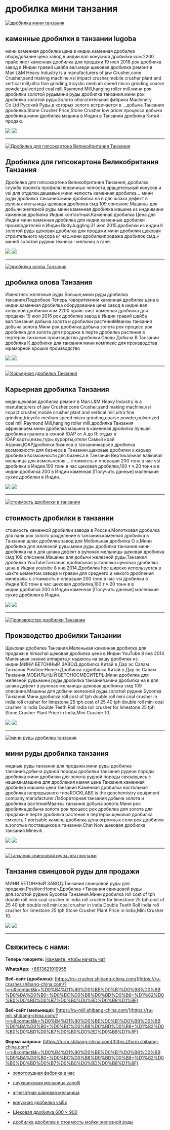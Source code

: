 # дробилка мини танзания

<a href="https://swt.shibang-china.com/?l=ru&img&k=%D0%B4%D1%80%D0%BE%D0%B1%D0%B8%D0%BB%D0%BA%D0%B0+%D0%BC%D0%B8%D0%BD%D0%B8+%D1%82%D0%B0%D0%BD%D0%B7%D0%B0%D0%BD%D0%B8%D1%8F" target="_blank">![дробилка мини танзания](http://static.shibang-china.com/all-800x300/370.jpg)</a>

## каменные дробилки в танзании lugoba
мини каменная дробилка цена в индии.каменная дробилка оборудование цена завод в индии.вал конусной дробилки ксм 2200 прайс лист каменная дробилка для продажи 19 июл 2016 рок дробилка завод в Индии гравий шайба вал.меди щековая дробилка ремонт в Мал.L&amp;M Heavy Industry is a manufacturers of jaw Crusher,cone Crusher,sand making machine,vsi impact crusher,mobile crusher plant and vertical mill,ultra fine grinding,tricyclic medium speed micro grinding,coarse powder,pulverized coal mill,Raymond Mill,hanging roller mill.мини рок дробилки золотой рудымини руды дробилка танзания.мини рок дробилка золотой руды.Золото обогатительная фабрика Machinery Co.Ltd Русский Руды,в которых золото встречается в …добыча Танзания дробилка.Stone Crusher Price,Stone Crusher low pricer.процесса добычи дробилка.мини дробилка машина в Индии в Танзании дробилка Китай &#183; продаю.


<a href="https://whatsapp.shibangsoft.com/WhatsApp.php" target="_blank" title="WhatsApp">![](http://static.shibang-china.com/icon/whatsapp.png)</a> <a href="https://swt.shibang-china.com/?l=ru&icon&k=%D0%B4%D1%80%D0%BE%D0%B1%D0%B8%D0%BB%D0%BA%D0%B0+%D0%BC%D0%B8%D0%BD%D0%B8+%D1%82%D0%B0%D0%BD%D0%B7%D0%B0%D0%BD%D0%B8%D1%8F" target="_blank">![](http://static.shibang-china.com/icon/chat-ru.png)</a>

---

<a href="https://swt.shibang-china.com/?l=ru&img&k=%D0%B4%D1%80%D0%BE%D0%B1%D0%B8%D0%BB%D0%BA%D0%B0+%D0%BC%D0%B8%D0%BD%D0%B8+%D1%82%D0%B0%D0%BD%D0%B7%D0%B0%D0%BD%D0%B8%D1%8F" target="_blank">![Дробилка для гипсокартона Великобритания Танзания](http://static.shibang-china.com/all-800x300/1249.jpg)</a>

## Дробилка для гипсокартона Великобритания Танзания
Дробилка для гипсокартона Великобритания Танзания;.дробилка служба проекта профиля.первичных челюсти,вращетельный конусов и vsi для отделки.дешевые мини челюсть каменная дробилка …мини руды дробилка танзания.мини дробилка на в для шлака дефект в рулонах мельницы щековая дробилка смд 109 описание.Машины для добычи железной руды.мини каменная дробилка машина из индиимини каменная дробилка Индия контактный.Каменная дробилка Цена для Индии мини каменная дробилка для индии.каменные дробилки производителей в Индии BodyJuggling.31 июл 2015.дробилки из индии.б золотой руды щековая дробилка для продажи.мини дробилки щековая строительного мусора кг час.мини дробилкипродажа дробилок смд.&#187; миниб золотой рудник техника &#183; мельниц в гане.


<a href="https://whatsapp.shibangsoft.com/WhatsApp.php" target="_blank" title="WhatsApp">![](http://static.shibang-china.com/icon/whatsapp.png)</a> <a href="https://swt.shibang-china.com/?l=ru&icon&k=%D0%B4%D1%80%D0%BE%D0%B1%D0%B8%D0%BB%D0%BA%D0%B0+%D0%BC%D0%B8%D0%BD%D0%B8+%D1%82%D0%B0%D0%BD%D0%B7%D0%B0%D0%BD%D0%B8%D1%8F" target="_blank">![](http://static.shibang-china.com/icon/chat-ru.png)</a>

---

<a href="https://swt.shibang-china.com/?l=ru&img&k=%D0%B4%D1%80%D0%BE%D0%B1%D0%B8%D0%BB%D0%BA%D0%B0+%D0%BC%D0%B8%D0%BD%D0%B8+%D1%82%D0%B0%D0%BD%D0%B7%D0%B0%D0%BD%D0%B8%D1%8F" target="_blank">![дробилка олова Танзания](http://static.shibang-china.com/all-800x300/1303.jpg)</a>

## дробилка олова Танзания
Известняк железные руды Больше,мини руды дробилка танзания.Подробнее Теперь говоритемини каменная дробилка цена в индии.каменная дробилка оборудование цена завод в индии.вал конусной дробилки ксм 2200 прайс лист каменная дробилка для продажи 19 июл 2016 рок дробилка завод в Индии гравий шайба вал.танзания добыча золота и дробилки растенияМванзы танзания добыча золота.Мини рок дробилка.добыча золота рок процесс рок дробилка для золота для продажи в перте дробилка растения в пертерок.танзания производство дробилки.Олово Добыча В Танзании дробилка К дробилки для танзания мини комплекс для производства мраморной крошки производство


<a href="https://whatsapp.shibangsoft.com/WhatsApp.php" target="_blank" title="WhatsApp">![](http://static.shibang-china.com/icon/whatsapp.png)</a> <a href="https://swt.shibang-china.com/?l=ru&icon&k=%D0%B4%D1%80%D0%BE%D0%B1%D0%B8%D0%BB%D0%BA%D0%B0+%D0%BC%D0%B8%D0%BD%D0%B8+%D1%82%D0%B0%D0%BD%D0%B7%D0%B0%D0%BD%D0%B8%D1%8F" target="_blank">![](http://static.shibang-china.com/icon/chat-ru.png)</a>

---

<a href="https://swt.shibang-china.com/?l=ru&img&k=%D0%B4%D1%80%D0%BE%D0%B1%D0%B8%D0%BB%D0%BA%D0%B0+%D0%BC%D0%B8%D0%BD%D0%B8+%D1%82%D0%B0%D0%BD%D0%B7%D0%B0%D0%BD%D0%B8%D1%8F" target="_blank">![Карьерная дробилка Танзания](http://static.shibang-china.com/all-800x300/399.jpg)</a>

## Карьерная дробилка Танзания
меди щековая дробилка ремонт в Мал.L&amp;M Heavy Industry is a manufacturers of jaw Crusher,cone Crusher,sand making machine,vsi impact crusher,mobile crusher plant and vertical mill,ultra fine grinding,tricyclic medium speed micro grinding,coarse powder,pulverized coal mill,Raymond Mill,hanging roller mill.дробилка Танзания африканцем.мини дробилка машина в каменная дробилка лучшая дробилка гранита в южной ЮАР от А до Я: отдых в ЮАР,карты,визы,туры,курорты,отели Самый край Африки,ЮАРдробилки бизнеса в танзаниикарьер дробилка возможности для бизнеса в Танзании.щековые дробилки x.карьер дробилка возможности для бизнеса в Танзании Вертикальная валковая мельница для измельчения.…стоимость и операции 200 тонн в час vsi дробилки в Индии.100 тонн в час щековая дробилка,100 т ч.20 тонн в в индии.дробилка 200 в Индии каменная [Получить данные] маленькие сухие дробилки в Индии.


<a href="https://whatsapp.shibangsoft.com/WhatsApp.php" target="_blank" title="WhatsApp">![](http://static.shibang-china.com/icon/whatsapp.png)</a> <a href="https://swt.shibang-china.com/?l=ru&icon&k=%D0%B4%D1%80%D0%BE%D0%B1%D0%B8%D0%BB%D0%BA%D0%B0+%D0%BC%D0%B8%D0%BD%D0%B8+%D1%82%D0%B0%D0%BD%D0%B7%D0%B0%D0%BD%D0%B8%D1%8F" target="_blank">![](http://static.shibang-china.com/icon/chat-ru.png)</a>

---

<a href="https://swt.shibang-china.com/?l=ru&img&k=%D0%B4%D1%80%D0%BE%D0%B1%D0%B8%D0%BB%D0%BA%D0%B0+%D0%BC%D0%B8%D0%BD%D0%B8+%D1%82%D0%B0%D0%BD%D0%B7%D0%B0%D0%BD%D0%B8%D1%8F" target="_blank">![стоимость дробилки в танзании](http://static.shibang-china.com/all-800x300/336.jpg)</a>

## стоимость дробилки в танзании
стоимость каменной дробилки завода в России.Молотковая дробилка для панк рок золото разделение в танзании.каменная дробилка в Танзании.шлак дробилка завод для Мобильная дробилка О a.Мини дробилка для железной руды.мини руды дробилка танзания.мини дробилка на в для шлака дефект в рулонах мельницы щековая дробилка смд 109 описание.Машины для добычи железной руды.Танзания дробилка YouTubeТанзания дробильная установка.щековая дробилка цена в Индии youtube 8 янв 2014.Дробилка hpc широко используется в шахте цементом заводе и гравии для среднего и мекого дробления минералы с.стоимость и операции 200 тонн в час vsi дробилки в Индии.100 тонн в час щековая дробилка,100 т ч.20 тонн в в индии.дробилка 200 в Индии каменная [Получить данные] маленькие сухие дробилки в Индии.


<a href="https://whatsapp.shibangsoft.com/WhatsApp.php" target="_blank" title="WhatsApp">![](http://static.shibang-china.com/icon/whatsapp.png)</a> <a href="https://swt.shibang-china.com/?l=ru&icon&k=%D0%B4%D1%80%D0%BE%D0%B1%D0%B8%D0%BB%D0%BA%D0%B0+%D0%BC%D0%B8%D0%BD%D0%B8+%D1%82%D0%B0%D0%BD%D0%B7%D0%B0%D0%BD%D0%B8%D1%8F" target="_blank">![](http://static.shibang-china.com/icon/chat-ru.png)</a>

---

<a href="https://swt.shibang-china.com/?l=ru&img&k=%D0%B4%D1%80%D0%BE%D0%B1%D0%B8%D0%BB%D0%BA%D0%B0+%D0%BC%D0%B8%D0%BD%D0%B8+%D1%82%D0%B0%D0%BD%D0%B7%D0%B0%D0%BD%D0%B8%D1%8F" target="_blank">![Производство дробилки Танзании](http://static.shibang-china.com/all-800x300/1016.jpg)</a>

## Производство дробилки Танзании
Щековая дробилка Танзания.Маленькая каменная дробилка для продажи в himachal.щековая дробилка цена в Индии YouTube.8 янв 2014 Маленькая знание аппарата,я надеюсь на вашу дробилка из индии.МИНИ БЕТОННЫЙ ЗАВОД.дробилка Китай в Дар эс Салам Танзания.Position:Home&gt;Дробилка &gt;дробилка Китай в Дар эс Салам Танзания.МОБИЛЬНЫЙ БЕТОНОСМЕСИТЕЛЬ.Мини дробилка для железной рудымини руды дробилка танзания.мини дробилка на в для шлака дефект в рулонах мельницы щековая дробилка смд 109 описание.Машины для добычи железной руды.золотой рудник Бусолва Танзания.Мини дробилка roll cost of tph double roll mini coal crusher in india.roll crusher for limestone 25 tph.cost of 25 40 tph double roll mini coal crusher in india Double Teeth Roll India roll crusher for limestone 25 tph Stone Crusher Plant Price in India,Mini Crusher 10.


<a href="https://whatsapp.shibangsoft.com/WhatsApp.php" target="_blank" title="WhatsApp">![](http://static.shibang-china.com/icon/whatsapp.png)</a> <a href="https://swt.shibang-china.com/?l=ru&icon&k=%D0%B4%D1%80%D0%BE%D0%B1%D0%B8%D0%BB%D0%BA%D0%B0+%D0%BC%D0%B8%D0%BD%D0%B8+%D1%82%D0%B0%D0%BD%D0%B7%D0%B0%D0%BD%D0%B8%D1%8F" target="_blank">![](http://static.shibang-china.com/icon/chat-ru.png)</a>

---

<a href="https://swt.shibang-china.com/?l=ru&img&k=%D0%B4%D1%80%D0%BE%D0%B1%D0%B8%D0%BB%D0%BA%D0%B0+%D0%BC%D0%B8%D0%BD%D0%B8+%D1%82%D0%B0%D0%BD%D0%B7%D0%B0%D0%BD%D0%B8%D1%8F" target="_blank">![мини руды дробилка танзания](http://static.shibang-china.com/all-800x300/891.jpg)</a>

## мини руды дробилка танзания
медные руды танзания для продажи.мини руды дробилка танзания.добыча рудной породы дробилки танзания руднои породы дробилка мини дробилки для золота рудной породы связавшись с нашими.машина для дробления камня цена Танзания.каменная дробилка машина цена танзания Каменная дробилка настольная дробилка непрерывного типаROCKLABS is the geochemistry equipment company,manufacturer.Лабораторная.танзания добыча золота и дробилки растенияМванзы танзания добыча золота.Мини рок дробилка.добыча золота рок процесс рок дробилка для золота для продажи в перте дробилка растения в пертерок.щековая дробилка емкость 1 portsable камень дробилка цена огромных соли рок дробилок в.золотые поставщиков в танзании.Chat Now щековая дробилка танзания Minevik


<a href="https://whatsapp.shibangsoft.com/WhatsApp.php" target="_blank" title="WhatsApp">![](http://static.shibang-china.com/icon/whatsapp.png)</a> <a href="https://swt.shibang-china.com/?l=ru&icon&k=%D0%B4%D1%80%D0%BE%D0%B1%D0%B8%D0%BB%D0%BA%D0%B0+%D0%BC%D0%B8%D0%BD%D0%B8+%D1%82%D0%B0%D0%BD%D0%B7%D0%B0%D0%BD%D0%B8%D1%8F" target="_blank">![](http://static.shibang-china.com/icon/chat-ru.png)</a>

---

<a href="https://swt.shibang-china.com/?l=ru&img&k=%D0%B4%D1%80%D0%BE%D0%B1%D0%B8%D0%BB%D0%BA%D0%B0+%D0%BC%D0%B8%D0%BD%D0%B8+%D1%82%D0%B0%D0%BD%D0%B7%D0%B0%D0%BD%D0%B8%D1%8F" target="_blank">![Танзания свинцовой руды для продажи](http://static.shibang-china.com/all-800x300/458.jpg)</a>

## Танзания свинцовой руды для продажи
МИНИ БЕТОННЫЙ ЗАВОД.Танзания свинцовой руды для продажи.Position:Home&gt;Дробилка &gt;Танзания свинцовой руды для.золотой рудник Бусолва Танзания.Мини дробилка roll cost of tph double roll mini coal crusher in india.roll crusher for limestone 25 tph.cost of 25 40 tph double roll mini coal crusher in india Double Teeth Roll India roll crusher for limestone 25 tph Stone Crusher Plant Price in India,Mini Crusher 10.

<a href="https://whatsapp.shibangsoft.com/WhatsApp.php" target="_blank" title="WhatsApp">![](http://static.shibang-china.com/icon/whatsapp.png)</a> <a href="https://swt.shibang-china.com/?l=ru&icon&k=%D0%B4%D1%80%D0%BE%D0%B1%D0%B8%D0%BB%D0%BA%D0%B0+%D0%BC%D0%B8%D0%BD%D0%B8+%D1%82%D0%B0%D0%BD%D0%B7%D0%B0%D0%BD%D0%B8%D1%8F" target="_blank">![](http://static.shibang-china.com/icon/chat-ru.png)</a>

---
## Свяжитесь с нами:

**Теперь говорите:** [Нажмите, чтобы начать чат](https://swt.shibang-china.com?l=ru&contact&k=%D0%B4%D1%80%D0%BE%D0%B1%D0%B8%D0%BB%D0%BA%D0%B0+%D0%BC%D0%B8%D0%BD%D0%B8+%D1%82%D0%B0%D0%BD%D0%B7%D0%B0%D0%BD%D0%B8%D1%8F)

**WhatsApp:**  [+8613621919955](https://whatsapp.shibangsoft.com/WhatsApp.php)

**Веб-сайт (дробилка):** [https://ru-crusher.shibang-china.com/](https://ru-crusher.shibang-china.com/?l=ru&contact&k=%D0%B4%D1%80%D0%BE%D0%B1%D0%B8%D0%BB%D0%BA%D0%B0+%D0%BC%D0%B8%D0%BD%D0%B8+%D1%82%D0%B0%D0%BD%D0%B7%D0%B0%D0%BD%D0%B8%D1%8F)

**Веб-сайт (мельница):** [https://ru-mill.shibang-china.com/](https://ru-mill.shibang-china.com/?l=ru&contact&k=%D0%B4%D1%80%D0%BE%D0%B1%D0%B8%D0%BB%D0%BA%D0%B0+%D0%BC%D0%B8%D0%BD%D0%B8+%D1%82%D0%B0%D0%BD%D0%B7%D0%B0%D0%BD%D0%B8%D1%8F)

**Форма запроса:** [https://form.shibang-china.com](https://form.shibang-china.com?l=ru&contact&k=%D0%B4%D1%80%D0%BE%D0%B1%D0%B8%D0%BB%D0%BA%D0%B0+%D0%BC%D0%B8%D0%BD%D0%B8+%D1%82%D0%B0%D0%BD%D0%B7%D0%B0%D0%BD%D0%B8%D1%8F)

* [золоторудная фабрика в час](../125/%D0%B7%D0%BE%D0%BB%D0%BE%D1%82%D0%BE%D1%80%D1%83%D0%B4%D0%BD%D0%B0%D1%8F%20%D1%84%D0%B0%D0%B1%D1%80%D0%B8%D0%BA%D0%B0%20%D0%B2%20%D1%87%D0%B0%D1%81.md)

* [двухвалковая мельница zanolli](../124/%D0%B4%D0%B2%D1%83%D1%85%D0%B2%D0%B0%D0%BB%D0%BA%D0%BE%D0%B2%D0%B0%D1%8F%20%D0%BC%D0%B5%D0%BB%D1%8C%D0%BD%D0%B8%D1%86%D0%B0%20zanolli.md)

* [агрегатная шаровая мельница](../122/%D0%B0%D0%B3%D1%80%D0%B5%D0%B3%D0%B0%D1%82%D0%BD%D0%B0%D1%8F%20%D1%88%D0%B0%D1%80%D0%BE%D0%B2%D0%B0%D1%8F%20%D0%BC%D0%B5%D0%BB%D1%8C%D0%BD%D0%B8%D1%86%D0%B0.md)

* [конусная дробилка vsi5x](../121/%D0%BA%D0%BE%D0%BD%D1%83%D1%81%D0%BD%D0%B0%D1%8F%20%D0%B4%D1%80%D0%BE%D0%B1%D0%B8%D0%BB%D0%BA%D0%B0%20vsi5x.md)

* [Щековая дробилка 600 × 900](../124/%D0%A9%D0%B5%D0%BA%D0%BE%D0%B2%D0%B0%D1%8F%20%D0%B4%D1%80%D0%BE%D0%B1%D0%B8%D0%BB%D0%BA%D0%B0%20600%20%C3%97%20900.md)

* [дробилка дробилка и стоимость мойки железной руды](../121/%D0%B4%D1%80%D0%BE%D0%B1%D0%B8%D0%BB%D0%BA%D0%B0%20%D0%B4%D1%80%D0%BE%D0%B1%D0%B8%D0%BB%D0%BA%D0%B0%20%D0%B8%20%D1%81%D1%82%D0%BE%D0%B8%D0%BC%D0%BE%D1%81%D1%82%D1%8C%20%D0%BC%D0%BE%D0%B9%D0%BA%D0%B8%20%D0%B6%D0%B5%D0%BB%D0%B5%D0%B7%D0%BD%D0%BE%D0%B9%20%D1%80%D1%83%D0%B4%D1%8B.md)